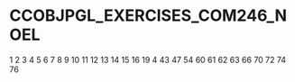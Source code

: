 # CCOBJPGL_EXERCISES_COM246_NOEL


1
2
3
4
5
6
7
8
9
10
11
12
13
14
15
16
19
4
43
47
54
60
61
62
63
66
70
72
74
76
